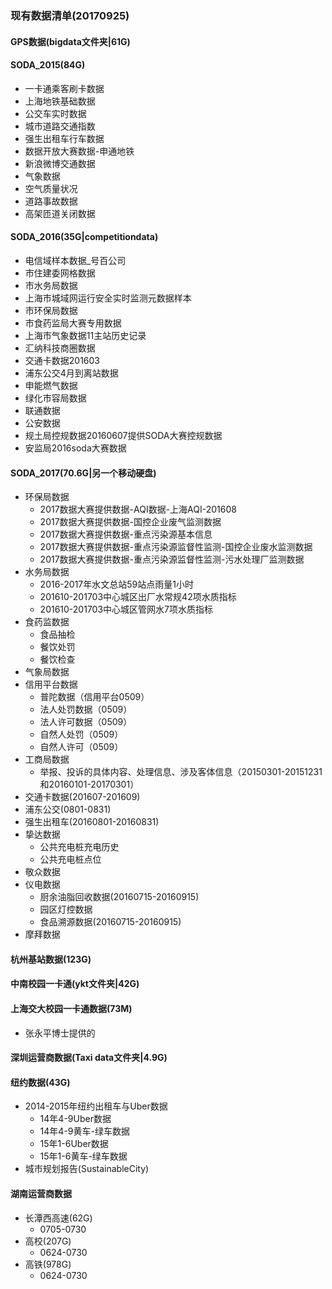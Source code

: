 ### 现有数据清单(20170925)

#### GPS数据(bigdata文件夹|61G)

#### SODA_2015(84G)

* 一卡通乘客刷卡数据
* 上海地铁基础数据
* 公交车实时数据
* 城市道路交通指数
* 强生出租车行车数据
* 数据开放大赛数据-申通地铁
* 新浪微博交通数据
* 气象数据
* 空气质量状况
* 道路事故数据
* 高架匝道关闭数据

#### SODA_2016(35G|competitiondata)

* 电信域样本数据_号百公司
* 市住建委网格数据
* 市水务局数据
* 上海市城域网运行安全实时监测元数据样本
* 市环保局数据
* 市食药监局大赛专用数据
* 上海市气象数据11主站历史记录
* 汇纳科技商圈数据
* 交通卡数据201603
* 浦东公交4月到离站数据
* 申能燃气数据
* 绿化市容局数据
* 联通数据
* 公安数据
* 规土局控规数据20160607提供SODA大赛控规数据
* 安监局2016soda大赛数据

#### SODA_2017(70.6G|另一个移动硬盘)

* 环保局数据
  * 2017数据大赛提供数据-AQI数据-上海AQI-201608
  * 2017数据大赛提供数据-国控企业废气监测数据
  * 2017数据大赛提供数据-重点污染源基本信息
  * 2017数据大赛提供数据-重点污染源监督性监测-国控企业废水监测数据
  * 2017数据大赛提供数据-重点污染源监督性监测-污水处理厂监测数据
* 水务局数据
  * 2016-2017年水文总站59站点雨量1小时
  * 201610-201703中心城区出厂水常规42项水质指标
  * 201610-201703中心城区管网水7项水质指标
* 食药监数据
  * 食品抽检
  * 餐饮处罚
  * 餐饮检查
* 气象局数据
* 信用平台数据
  * 普陀数据（信用平台0509）
  * 法人处罚数据（0509）
  * 法人许可数据（0509）
  * 自然人处罚（0509）
  * 自然人许可（0509）
* 工商局数据
  * 举报、投诉的具体内容、处理信息、涉及客体信息（20150301-20151231和20160101-20170301）
* 交通卡数据(201607-201609)
* 浦东公交(0801-0831)
* 强生出租车(20160801-20160831)
* 挚达数据
  * 公共充电桩充电历史
  * 公共充电桩点位
* 敬众数据
* 仪电数据
  * 厨余油脂回收数据(20160715-20160915)
  * 园区灯控数据
  * 食品溯源数据(20160715-20160915)
* 摩拜数据

#### 杭州基站数据(123G)

#### 中南校园一卡通(ykt文件夹|42G)

#### 上海交大校园一卡通数据(73M)

* 张永平博士提供的

#### 深圳运营商数据(Taxi data文件夹|4.9G)

#### 纽约数据(43G)

* 2014-2015年纽约出租车与Uber数据
  * 14年4-9Uber数据
  * 14年4-9黄车-绿车数据
  * 15年1-6Uber数据
  * 15年1-6黄车-绿车数据
* 城市规划报告(SustainableCity)

#### 湖南运营商数据
* 长潭西高速(62G)
  * 0705-0730
* 高校(207G)
  * 0624-0730
* 高铁(978G)
  * 0624-0730
